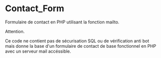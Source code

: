 # Contact_Form
Formulaire de contact en PHP utilisant la fonction mailto.

Attention.

Ce code ne contient pas de sécurisation SQL ou de vérification anti bot mais donne la base d'un formulaire de contact de base fonctionnel en PHP avec un serveur mail accéssible.
